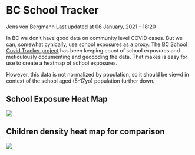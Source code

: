 BC School Tracker
================
Jens von Bergmann
Last updated at 06 January, 2021 - 18:20

In BC we don’t have good data on community level COVID cases. But we
can, somewhat cynically, use school exposures as a proxy. The [BC School
Covid Tracker
project](https://bcschoolcovidtracker.knack.com/bc-school-covid-tracker#home/)
has been keeping count of school exposures and meticulously documenting
and geocoding the data. That makes is easy for use to create a heatmap
of school exposures.

However, this data is not normalized by population, so it should be
viewd in context of the school aged (5-17yo) population further down.

## School Exposure Heat Map

![](https://bccovid.s3.ca-central-1.amazonaws.com/school-tracker-schools.png)

## Children density heat map for comparison

![](https://bccovid.s3.ca-central-1.amazonaws.com/school-tracker-children.png)
